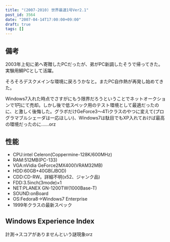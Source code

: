 ```yaml
---
title: "(2007-2010) 世界最速1号Ver2.1"
post_id: 3564
date: "2007-04-14T17:00:00+09:00"
draft: true
tags: []
---
```



## 備考

2003年上旬に弟へ寄贈したPCだったが、弟がPC新調したそうで帰ってきた。実験用鯖PCとして活躍。

そろそろデスクメインな環境に戻ろうかなと。またPC自作熱が再発し始めてきた。

Windows7入れた時点でさすがにもう限界だろうということでネットオークションで1円にて売却。しかし後で低スペック用のテスト環境として最適だったのに、と激しく後悔した。グラボだけGeForce3～4Tiクラスのやつに変えて(プログラマブルシェーダは一応ほしい)、Windows7は駄目でもXP入れておけば最高の環境だったのに……orz

## 性能



  * CPU:intel Celeron(Coppermine-128K/600MHz)
  * RAM:512MB(PC-133)
  * VGA:nVidia GeForce2MX400(VRAM32MB)
  * HDD:60GB+40GB(JBOD)
  * CDD:CD-RW。詳細不明(x52、ジャンク品)
  * FDD:3.5inch(3mode)×1
  * NET:PLANEX GN-1200TW(1000Base-T)
  * SOUND:onBoard
  * OS:Fedora8→Windows7 Enterprise
  * 1999年クラスの最新スペック
## Windows Experience Index

計測→スコアがありませんという謎現象orz
